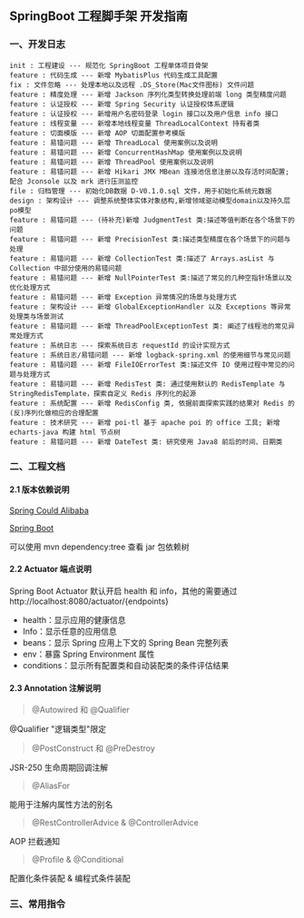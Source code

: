 ## SpringBoot 工程脚手架 开发指南



### 一、开发日志

```
init : 工程建设 --- 规范化 SpringBoot 工程单体项目骨架
feature : 代码生成 --- 新增 MybatisPlus 代码生成工具配置
fix : 文件忽略 --- 处理本地以及远程 .DS_Store(Mac文件图标) 文件问题
feature : 精度处理 --- 新增 Jackson 序列化类型转换处理前端 long 类型精度问题
feature : 认证授权 --- 新增 Spring Security 认证授权体系逻辑
feature : 认证授权 --- 新增用户名密码登录 login 接口以及用户信息 info 接口
feature : 线程变量 --- 新增本地线程变量 ThreadLocalContext 持有者类
feature : 切面模版 --- 新增 AOP 切面配置参考模版
feature : 易错问题 --- 新增 ThreadLocal 使用案例以及说明
feature : 易错问题 --- 新增 ConcurrentHashMap 使用案例以及说明
feature : 易错问题 --- 新增 ThreadPool 使用案例以及说明
feature : 易错问题 --- 新增 Hikari JMX MBean 连接池信息注册以及存活时间配置; 配合 Jconsole 以及 mrk 进行压测监控
file : 归档管理 --- 初始化DB数据 D-V0.1.0.sql 文件，用于初始化系统元数据
design : 架构设计 --- 调整系统整体实体对象结构,新增领域驱动模型domain以及持久层po模型
feature : 易错问题 --- (待补充)新增 JudgmentTest 类:描述等值判断在各个场景下的问题
feature : 易错问题 --- 新增 PrecisionTest 类:描述类型精度在各个场景下的问题与处理
feature : 易错问题 --- 新增 CollectionTest 类:描述了 Arrays.asList 与 Collection 中部分使用的易错问题
feature : 易错问题 --- 新增 NullPointerTest 类:描述了常见的几种空指针场景以及优化处理方式
feature : 易错问题 --- 新增 Exception 异常情况的场景与处理方式
feature : 架构设计 --- 新增 GlobalExceptionHandler 以及 Exceptions 等异常处理类与场景测试
feature : 易错问题 --- 新增 ThreadPoolExceptionTest 类: 阐述了线程池的常见异常处理方式
feature : 系统日志 --- 探索系统日志 requestId 的设计实现方式
feature : 系统日志/易错问题 --- 新增 logback-spring.xml 的使用细节与常见问题
feature : 易错问题 --- 新增 FileIOErrorTest 类:描述文件 IO 使用过程中常见的问题与处理方式
feature : 易错问题 --- 新增 RedisTest 类: 通过使用默认的 RedisTemplate 与 StringRedisTemplate，探索自定义 Redis 序列化的起源
feature : 系统配置 --- 新增 RedisConfig 类, 依据前面探索实践的结果对 Redis 的(反)序列化做相应的合理配置
feature : 技术研究 --- 新增 poi-tl 基于 apache poi 的 office 工具; 新增 echarts-java 构建 html 节点树
feature : 易错问题 --- 新增 DateTest 类: 研究使用 Java8 前后的时间、日期类
```



### 二、工程文档

#### 2.1 版本依赖说明

[Spring Could Alibaba](https://github.com/alibaba/spring-cloud-alibaba/wiki)

[Spring Boot](https://github.com/alibaba/spring-cloud-alibaba/wiki/%E7%89%88%E6%9C%AC%E8%AF%B4%E6%98%8E)

可以使用 mvn dependency:tree 查看 jar 包依赖树

#### 2.2 Actuator 端点说明

Spring Boot Actuator 默认开启 health 和 info，其他的需要通过
http://localhost:8080/actuator/{endpoints}

* health：显示应用的健康信息
* Info：显示任意的应用信息
* beans：显示 Spring 应用上下文的 Spring Bean 完整列表
* env：暴露 Spring Environment 属性
* conditions：显示所有配置类和自动装配类的条件评估结果

#### 2.3 Annotation 注解说明

> @Autowired 和 @Qualifier

@Qualifier "逻辑类型"限定

> @PostConstruct  和 @PreDestroy

JSR-250 生命周期回调注解

> @AliasFor

能用于注解内属性方法的别名

> @RestControllerAdvice  & @ControllerAdvice

AOP 拦截通知

> @Profile & @Conditional

配置化条件装配 & 编程式条件装配

### 三、常用指令
